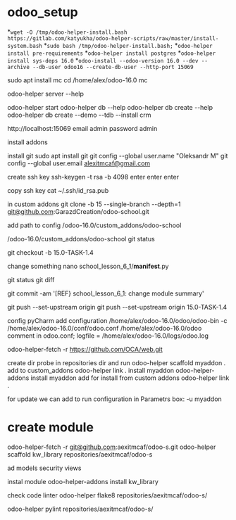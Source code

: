 # odoo_setup
*```wget -O /tmp/odoo-helper-install.bash https://gitlab.com/katyukha/odoo-helper-scripts/raw/master/install-system.bash```
*```sudo bash /tmp/odoo-helper-install.bash;```
*```odoo-helper install pre-requirements```
*```odoo-helper install postgres```
*```odoo-helper install sys-deps 16.0```
*```odoo-install --odoo-version 16.0 --dev --archive --db-user odoo16 --create-db-user --http-port 15069```

sudo apt install mc
cd /home/alex/odoo-16.0
mc


odoo-helper server --help

odoo-helper start
odoo-helper db --help
odoo-helper db create --help
odoo-helper db create --demo --tdb --install crm

http://localhost:15069
email  admin
password  admin


install addons 

install git
sudo apt install git
git config --global user.name "Oleksandr M"
git config --global user.email alexitmcaf@gmail.com

create ssh key
ssh-keygen -t rsa -b 4098
enter enter enter

copy ssh key
cat ~/.ssh/id_rsa.pub

in custom addons
git clone -b 15 --single-branch --depth=1 git@github.com:GarazdCreation/odoo-school.git

add path to config 
/odoo-16.0/custom_addons/odoo-school

/odoo-16.0/custom_addons/odoo-school
git status

git checkout -b 15.0-TASK-1.4

change something
nano school_lesson_6_1/__manifest__.py

git status
git diff

git commit -am '[REF} school_lesson_6_1: change module summary'

git push --set-upstream origin
git push --set-upstream origin 15.0-TASK-1.4


config pyCharm
add configuration
/home/alex/odoo-16.0/odoo/odoo-bin
-c /home/alex/odoo-16.0/conf/odoo.conf
/home/alex/odoo-16.0/odoo
comment in odoo.conf; logfile = /home/alex/odoo-16.0/logs/odoo.log

odoo-helper-fetch -r https://github.com/OCA/web.git

create dir probe in repositories dir and run
odoo-helper scaffold myaddon .
add to custom_addons
odoo-helper link .
install myaddon
odoo-helper-addons install myaddon
add for install from custom addons
odoo-helper link .


for update we can add to run configuration in Parametrs box: 
-u myaddon

# create module
odoo-helper-fetch -r git@github.com:aexitmcaf/odoo-s.git
odoo-helper scaffold kw_library repositories/aexitmcaf/odoo-s

ad models security views

instal module
odoo-helper-addons install kw_library

check code linter
odoo-helper flake8 repositories/aexitmcaf/odoo-s/

odoo-helper pylint repositories/aexitmcaf/odoo-s/
